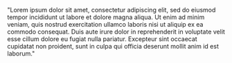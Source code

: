 "Lorem ipsum dolor sit amet, consectetur adipiscing elit, sed do eiusmod tempor incididunt ut labore
 et dolore magna aliqua. Ut enim ad minim veniam, quis nostrud exercitation ullamco laboris nisi ut 
 aliquip ex ea commodo consequat. Duis aute irure dolor in reprehenderit in voluptate velit esse 
 cillum dolore eu fugiat nulla pariatur. Excepteur sint occaecat cupidatat non proident, sunt in 
 culpa qui officia deserunt mollit anim id est laborum."